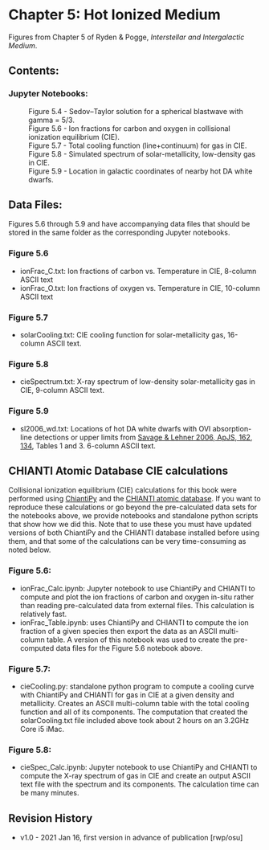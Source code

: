 # Chapter 5: Hot Ionized Medium

Figures from Chapter 5 of Ryden & Pogge, *Interstellar and Intergalactic Medium*.

## Contents:

### Jupyter Notebooks:
<dl>
<dd>Figure 5.4 - Sedov–Taylor solution for a spherical blastwave with gamma = 5/3.
<dd>Figure 5.6 - Ion fractions for carbon and oxygen in collisional ionization equilibrium (CIE).
<dd>Figure 5.7 - Total cooling function (line+continuum) for gas in CIE.
<dd>Figure 5.8 - Simulated spectrum of solar-metallicity, low-density gas in CIE.
<dd>Figure 5.9 - Location in galactic coordinates of nearby hot DA white dwarfs.
</dl>

## Data Files:

Figures 5.6 through 5.9 and have accompanying data files that should be stored 
in the same folder as the corresponding Jupyter notebooks.

### Figure 5.6
* ionFrac_C.txt: Ion fractions of carbon vs. Temperature in CIE, 8-column ASCII text
* ionFrac_O.txt: Ion fractions of oxygen vs. Temperature in CIE, 10-column ASCII text

### Figure 5.7
* solarCooling.txt: CIE cooling function for solar-metallicity gas, 16-column ASCII text.

### Figure 5.8
* cieSpectrum.txt: X-ray spectrum of low-density solar-metallicity gas in CIE, 9-column ASCII text.

### Figure 5.9
* sl2006_wd.txt: Locations of hot DA white dwarfs with OVI absorption-line detections or upper limits from [Savage & Lehner 2006, ApJS, 162, 134](https://ui.adsabs.harvard.edu/abs/2006ApJS..162..134S), Tables 1 and 3.  6-column ASCII text.

## CHIANTI Atomic Database CIE calculations

Collisional ionization equilibrium (CIE) calculations for this book were performed using 
[ChiantiPy](https://github.com/chianti-atomic/ChiantiPy/) and the [CHIANTI atomic database](https://www.chiantidatabase.org/). If you want to reproduce these
calculations or go beyond the pre-calculated data sets for the notebooks above, we provide notebooks and standalone python scripts that show how we did this.
Note that to use these you must have updated versions of both ChiantiPy and the CHIANTI database installed before using them, and that some of the calculations
can be very time-consuming as noted below.

### Figure 5.6:
 * ionFrac_Calc.ipynb: Jupyter notebook to use ChiantiPy and CHIANTI to compute and plot the ion fractions of carbon and oxygen in-situ rather than reading pre-calculated 
 data from external files.  This calculation is relatively fast.
 * ionFrac_Table.ipynb: uses ChiantiPy and CHIANTI to compute the ion fraction of a given species then export the data as an ASCII multi-column table. A version of this notebook was used to create the pre-computed data files for the Figure 5.6 notebook above.

### Figure 5.7:
* cieCooling.py: standalone python program to compute a cooling curve with ChiantiPy and CHIANTI for gas in CIE at a given density and metallicity.  Creates an ASCII multi-column
table with the total cooling function and all of its components. The computation that created the solarCooling.txt file included above took about 2 hours on an 3.2GHz Core i5
iMac.

### Figure 5.8:
* cieSpec_Calc.ipynb: Jupyter notebook to use ChiantiPy and CHIANTI to compute the X-ray spectrum of gas in CIE and 
create an output ASCII text file with the spectrum and its components. The calculation time can be many minutes.


## Revision History

* v1.0 - 2021 Jan 16, first version in advance of publication [rwp/osu]


